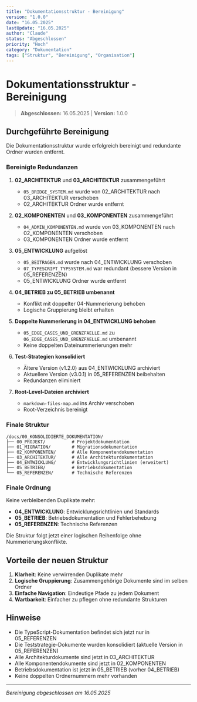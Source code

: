 ```yaml
---
title: "Dokumentationsstruktur - Bereinigung"
version: "1.0.0"
date: "16.05.2025"
lastUpdate: "16.05.2025"
author: "Claude"
status: "Abgeschlossen"
priority: "Hoch"
category: "Dokumentation"
tags: ["Struktur", "Bereinigung", "Organisation"]
---
```


# Dokumentationsstruktur - Bereinigung

> **Abgeschlossen:** 16.05.2025 | **Version:** 1.0.0

## Durchgeführte Bereinigung

Die Dokumentationsstruktur wurde erfolgreich bereinigt und redundante Ordner wurden entfernt.

### Bereinigte Redundanzen

1. **02_ARCHITEKTUR** und **03_ARCHITEKTUR** zusammengeführt
   - `05_BRIDGE_SYSTEM.md` wurde von 02_ARCHITEKTUR nach 03_ARCHITEKTUR verschoben
   - 02_ARCHITEKTUR Ordner wurde entfernt

2. **02_KOMPONENTEN** und **03_KOMPONENTEN** zusammengeführt
   - `04_ADMIN_KOMPONENTEN.md` wurde von 03_KOMPONENTEN nach 02_KOMPONENTEN verschoben
   - 03_KOMPONENTEN Ordner wurde entfernt

3. **05_ENTWICKLUNG** aufgelöst
   - `05_BEITRAGEN.md` wurde nach 04_ENTWICKLUNG verschoben
   - `07_TYPESCRIPT_TYPSYSTEM.md` war redundant (bessere Version in 05_REFERENZEN)
   - 05_ENTWICKLUNG Ordner wurde entfernt

4. **04_BETRIEB zu 05_BETRIEB umbenannt**
   - Konflikt mit doppelter 04-Nummerierung behoben
   - Logische Gruppierung bleibt erhalten

5. **Doppelte Nummerierung in 04_ENTWICKLUNG behoben**
   - `05_EDGE_CASES_UND_GRENZFAELLE.md` zu `06_EDGE_CASES_UND_GRENZFAELLE.md` umbenannt
   - Keine doppelten Dateinummerierungen mehr

6. **Test-Strategien konsolidiert**
   - Ältere Version (v1.2.0) aus 04_ENTWICKLUNG archiviert
   - Aktuellere Version (v3.0.1) in 05_REFERENZEN beibehalten
   - Redundanzen eliminiert

7. **Root-Level-Dateien archiviert**
   - `markdown-files-map.md` ins Archiv verschoben
   - Root-Verzeichnis bereinigt

### Finale Struktur

```
/docs/00_KONSOLIDIERTE_DOKUMENTATION/
├── 00_PROJEKT/          # Projektdokumentation
├── 01_MIGRATION/        # Migrationsdokumentation
├── 02_KOMPONENTEN/      # Alle Komponentendokumentation
├── 03_ARCHITEKTUR/      # Alle Architekturdokumentation
├── 04_ENTWICKLUNG/      # Entwicklungsrichtlinien (erweitert)
├── 05_BETRIEB/          # Betriebsdokumentation
└── 05_REFERENZEN/       # Technische Referenzen
```

### Finale Ordnung

Keine verbleibenden Duplikate mehr:
- **04_ENTWICKLUNG**: Entwicklungsrichtlinien und Standards
- **05_BETRIEB**: Betriebsdokumentation und Fehlerbehebung
- **05_REFERENZEN**: Technische Referenzen

Die Struktur folgt jetzt einer logischen Reihenfolge ohne Nummerierungskonflikte.

## Vorteile der neuen Struktur

1. **Klarheit**: Keine verwirrenden Duplikate mehr
2. **Logische Gruppierung**: Zusammengehörige Dokumente sind im selben Ordner
3. **Einfache Navigation**: Eindeutige Pfade zu jedem Dokument
4. **Wartbarkeit**: Einfacher zu pflegen ohne redundante Strukturen

## Hinweise

- Die TypeScript-Dokumentation befindet sich jetzt nur in 05_REFERENZEN
- Die Teststrategie-Dokumente wurden konsolidiert (aktuelle Version in 05_REFERENZEN)
- Alle Architekturdokumente sind jetzt in 03_ARCHITEKTUR
- Alle Komponentendokumente sind jetzt in 02_KOMPONENTEN
- Betriebsdokumentation ist jetzt in 05_BETRIEB (vorher 04_BETRIEB)
- Keine doppelten Ordnernummern mehr vorhanden

---

*Bereinigung abgeschlossen am 16.05.2025*